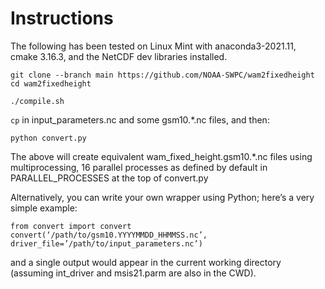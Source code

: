 # Instructions

The following has been tested on Linux Mint with anaconda3-2021.11, cmake 3.16.3, and the NetCDF dev libraries installed.

```
git clone --branch main https://github.com/NOAA-SWPC/wam2fixedheight
cd wam2fixedheight

./compile.sh
```

`cp` in input_parameters.nc and some gsm10.*.nc files, and then:

`python convert.py`

The above will create equivalent wam_fixed_height.gsm10.*.nc files using multiprocessing, 16 parallel processes as defined by default in PARALLEL_PROCESSES at the top of convert.py

Alternatively, you can write your own wrapper using Python; here’s a very simple example:

```
from convert import convert
convert(‘/path/to/gsm10.YYYYMMDD_HHMMSS.nc’, driver_file=’/path/to/input_parameters.nc’)
```

and a single output would appear in the current working directory (assuming int_driver and msis21.parm are also in the CWD).

